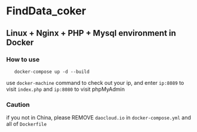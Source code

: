 # FindData_coker
## Linux + Nginx + PHP + Mysql environment in Docker
### How to use
```
   docker-compose up -d --build
```

use `docker-machine` command to check out your ip, and enter `ip:8089` to visit `index.php` and `ip:8080` to visit phpMyAdmin
### Caution
if you not in China, please REMOVE `daocloud.io` in `docker-compose.yml` and all of `Dockerfile`
